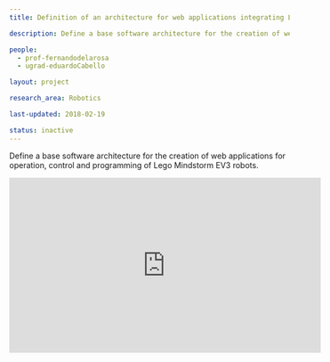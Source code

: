 ```yaml
---
title: Definition of an architecture for web applications integrating Lego Mindstorm EV3.

description: Define a base software architecture for the creation of web applications for operation, control and programming of Lego Mindstorm EV3 robots.

people:
  - prof-fernandodelarosa
  - ugrad-eduardoCabello

layout: project

research_area: Robotics

last-updated: 2018-02-19

status: inactive
---
```


Define a base software architecture for the creation of web applications for operation, control and programming of Lego Mindstorm EV3 robots.

<center> 
  <iframe width="560" height="315" src="https://www.youtube.com/embed/u2lfPUpbOe8" title="YouTube video player" frameborder="0" allow="accelerometer; autoplay; clipboard-write; encrypted-media; gyroscope; picture-in-picture" allowfullscreen></iframe>
</center>
